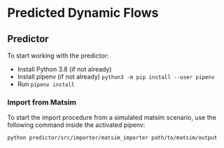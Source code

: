 # Predicted Dynamic Flows

## Predictor
To start working with the predictor:
* Install Python 3.8 (if not already)
* Install pipenv (if not already) `python3 -m pip install --user pipenv`
* Run `pipenv install`

### Import from Matsim
To start the import procedure from a simulated matsim scenario,
use the following command inside the activated pipenv:
```sh
python predictor/src/importer/matsim_importer path/to/matsim/output
```